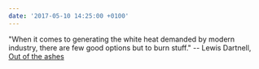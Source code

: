 ```yaml
---
date: '2017-05-10 14:25:00 +0100'
---
```

"When it comes to generating the white heat demanded by modern industry, there are few good options but to burn stuff." -- Lewis Dartnell, [Out of the ashes](https://aeon.co/essays/could-we-reboot-a-modern-civilisation-without-fossil-fuels)
